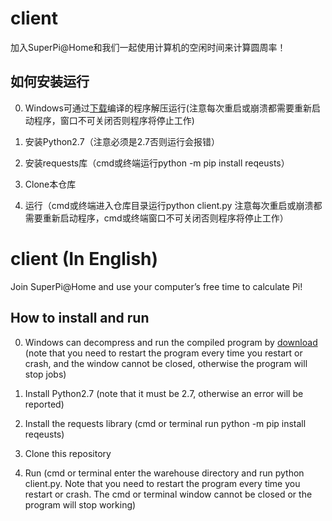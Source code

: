 # client

加入SuperPi@Home和我们一起使用计算机的空闲时间来计算圆周率！

## 如何安装运行
0. Windows可通过[下载](https://github.com/SuperPi-Home/client/releases)编译的程序解压运行(注意每次重启或崩溃都需要重新启动程序，窗口不可关闭否则程序将停止工作)

1. 安装Python2.7（注意必须是2.7否则运行会报错）

2. 安装requests库（cmd或终端运行python -m pip install reqeusts）

3. Clone本仓库

4. 运行（cmd或终端进入仓库目录运行python client.py  注意每次重启或崩溃都需要重新启动程序，cmd或终端窗口不可关闭否则程序将停止工作）

# client (In English)

Join SuperPi@Home and use your computer’s free time to calculate Pi!

## How to install and run
0. Windows can decompress and run the compiled program by [download](https://github.com/SuperPi-Home/client/releases) (note that you need to restart the program every time you restart or crash, and the window cannot be closed, otherwise the program will stop jobs)

1. Install Python2.7 (note that it must be 2.7, otherwise an error will be reported)

2. Install the requests library (cmd or terminal run python -m pip install reqeusts)

3. Clone this repository

4. Run (cmd or terminal enter the warehouse directory and run python client.py. Note that you need to restart the program every time you restart or crash. The cmd or terminal window cannot be closed or the program will stop working)
